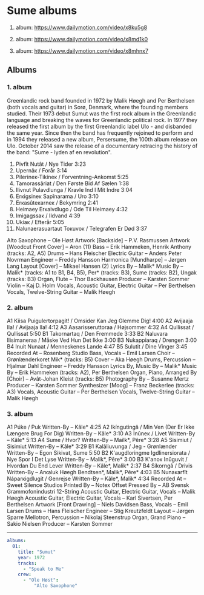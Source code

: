 # Sume albums


1. album:
https://www.dailymotion.com/video/x8ku5g8

2. album:
https://www.dailymotion.com/video/x8md1k0

3. album:
https://www.dailymotion.com/video/x8mhnx7


## Albums

### 1. album
Greenlandic rock band founded in 1972 by Malik Høegh and Per Berthelsen (both vocals and guitar) in Sorø, Denmark, where the founding members studied. Their 1973 debut Sumut was the first rock album in the Greenlandic language and breaking the waves for Greenlandic political rock. In 1977 they released the first album by the first Greenlandic label Ulo - and disbanded the same year. Since then the band has frequently rejoined to perform and in 1994 they released a new album, Persersume, the 100th album release on Ulo. October 2014 saw the release of a documentary retracing the history of the band: "Sume - lyden af en revolution".

01. Pivfît Nutât / Nye Tider 3:23
02. Upernâĸ / Forår 3:14
03. Pilerineĸ-Tikíneĸ / Forventning-Ankomst 5:25
04. Tamorassâriat / Den Første Bid Af Sælen 1:38
05. Ilivnut Pulavdlunga / Kravle Ind I Mit Indre 3:04
06. Erĸigsineĸ Sapĩnarama / Uro 3:10
07. Erĸasûteĸarneĸ / Bekymring 2:41
08. Heimaey Erĸaivdlugo / Ode Til Heimaey 4:32
09. Imigagssaĸ / Ildvand 4:39
10. Ukiaĸ / Efterår 5:05
11. Nalunaerasuartaut Toĸuvoĸ / Telegrafen Er Død 3:37

Alto Saxophone – Ole Høst
Artwork [Backside] – P.V. Rasmussen
Artwork [Woodcut Front Cover] – Aron (11)
Bass – Erik Hammeken, Henrik Anthony (tracks: A2, A5)
Drums – Hans Fleischer
Electric Guitar – Anders Peter Novrman
Engineer – Freddy Hansson
Harmonica [Mundharpe] – Jørgen Lang
Layout [Cover] – Mikael Hansen (2)
Lyrics By – Malik*
Music By – Malik* (tracks: A1 to B1, B4, B5), Per* (tracks: B3), Sume (tracks: B2), Ungak (tracks: B3)
Organ, Flute – Thor Backhausen
Producer – Karsten Sommer
Violin – Kaj D. Holm
Vocals, Acoustic Guitar, Electric Guitar – Per Berthelsen
Vocals, Twelve-String Guitar – Malik Høegh


### 2. album
A1 Kiisa Puigulertorpagit! / Omsider Kan Jeg Glemme Dig! 4:00
A2 Avijaaja Ila! / Avijaaja Ila! 4:12
A3 Aasarisseruttoraa / Højsommer 4:32
A4 Qullissat / Qullissat 5:50
B1 Takornartaq / Den Fremmede 3:33
B2 Naluvara Ilisimaneraa / Måske Ved Hun Det Ikke 3:00
B3 Nukappiaraq / Drengen 3:00
B4 Inuit Nunaat / Menneskenes Lande 4:47
B5 Sulutit / Dine Vinger 3:45
Recorded At – Rosenberg Studio
Bass, Vocals – Emil Larsen
Choir – Grønlænderkoret Mik* (tracks: B5)
Cover – Aka Høegh
Drums, Percussion – Hjalmar Dahl
Engineer – Freddy Hansson
Lyrics By, Music By – Malik*
Music By – Erik Hammeken (tracks: A2), Per Berthelsen
Organ, Piano, Arranged By [Choir] – Avât-Johan Kleist (tracks: B5)
Photography By – Susanne Mertz
Producer – Karsten Sommer
Synthesizer [Moog] – Franz Beckerlee (tracks: A3)
Vocals, Acoustic Guitar – Per Berthelsen
Vocals, Twelve-String Guitar – Malik Høegh


### 3. album
A1 Púke / Puk
Written-By – Kâle*
4:25
A2 Ikíngutingâ / Min Ven (Der Er Ikke Længere Brug For Dig)
Written-By – Kâle*
3:10
A3 Inûneĸ / Livet
Written-By – Kâle*
5:13
A4 Sume / Hvor?
Written-By – Mailk*, Pêre*
3:28
A5 Sisimiut / Sisimiut
Written-By – Kâle*
3:29
B1 Kalâliuvunga / Jeg - Grønlænder
Written-By – Egon Sikivat, Sume
5:50
B2 K'augdloringme Igdlinersiorata / Nye Spor I Det Lyse
Written-By – Malik*, Pêre*
3:00
B3 K'anoĸ Inûguvit / Hvordan Du End Lever
Written-By – Kâle*, Malik*
2:37
B4 Sikorngâ / Drivis
Written-By – Arĸaluk Høegh Bendtsen*, Malik*, Pêre*
4:03
B5 Nunaĸarfît Náparĸigdlugit / Genrejse
Written-By – Kâle*, Malik*
4:34
Recorded At – Sweet Silence Studios
Printed By – Notex Offset
Pressed By – AB Svensk Grammofonindustri
12-String Acoustic Guitar, Electric Guitar, Vocals – Malik Høegh
Acoustic Guitar, Electric Guitar, Vocals – Karl Sivertsen, Per Berthelsen
Artwork [Front Drawing] – Niels Davidsen
Bass, Vocals – Emil Larsen
Drums – Hans Fleischer
Engineer – Stig Kreutzfeldt
Layout – Jørgen Sparre
Mellotron, Percussion – Nikolaj Steenstrup
Organ, Grand Piano – Sakio Nielsen
Producer – Karsten Sommer






---

```yaml
albums:
  01:
    title: "Sumut"
    year: 1972
    tracks:
      - "Speak to Me"
    crew:
      - "Ole Høst":
          "Alto Saxophone"




```